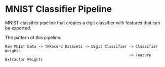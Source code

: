 # MNIST Classifier Pipeline
MNIST classifier pipeline that creates a digit classifier with features that can be exported.

The pattern of this pipeline:

```
Raw MNIST Data -> TFRecord Datasets -> Digit Classifier -> Classifier Weights
                                                        -> Feature Extractor Weights
```
